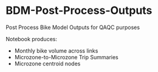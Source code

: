 # BDM-Post-Process-Outputs
Post Process Bike Model Outputs for QAQC purposes

Notebook produces:
- Monthly bike volume across links
- Microzone-to-Microzone Trip Summaries
- Microzone centroid nodes
